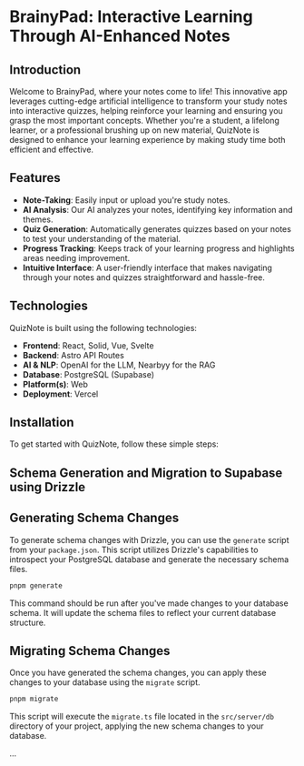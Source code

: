# BrainyPad: Interactive Learning Through AI-Enhanced Notes

## Introduction

Welcome to BrainyPad, where your notes come to life! This innovative app leverages cutting-edge artificial intelligence to transform your study notes into interactive quizzes, helping reinforce your learning and ensuring you grasp the most important concepts. Whether you're a student, a lifelong learner, or a professional brushing up on new material, QuizNote is designed to enhance your learning experience by making study time both efficient and effective.

## Features

- **Note-Taking**: Easily input or upload you're study notes.
- **AI Analysis**: Our AI analyzes your notes, identifying key information and themes.
- **Quiz Generation**: Automatically generates quizzes based on your notes to test your understanding of the material.
- **Progress Tracking**: Keeps track of your learning progress and highlights areas needing improvement.
- **Intuitive Interface**: A user-friendly interface that makes navigating through your notes and quizzes straightforward and hassle-free.

## Technologies

QuizNote is built using the following technologies:

- **Frontend**: React, Solid, Vue, Svelte
- **Backend**: Astro API Routes
- **AI & NLP**: OpenAI for the LLM, Nearbyy for the RAG
- **Database**: PostgreSQL (Supabase)
- **Platform(s)**: Web
- **Deployment**: Vercel

## Installation

To get started with QuizNote, follow these simple steps:

## Schema Generation and Migration to Supabase using Drizzle

## Generating Schema Changes

To generate schema changes with Drizzle, you can use the `generate` script from your `package.json`. This script utilizes Drizzle's capabilities to introspect your PostgreSQL database and generate the necessary schema files.

```bash
pnpm generate
```

This command should be run after you've made changes to your database schema. It will update the schema files to reflect your current database structure.

## Migrating Schema Changes

Once you have generated the schema changes, you can apply these changes to your database using the `migrate` script.

```bash
pnpm migrate
```

This script will execute the `migrate.ts` file located in the `src/server/db` directory of your project, applying the new schema changes to your database.

...

